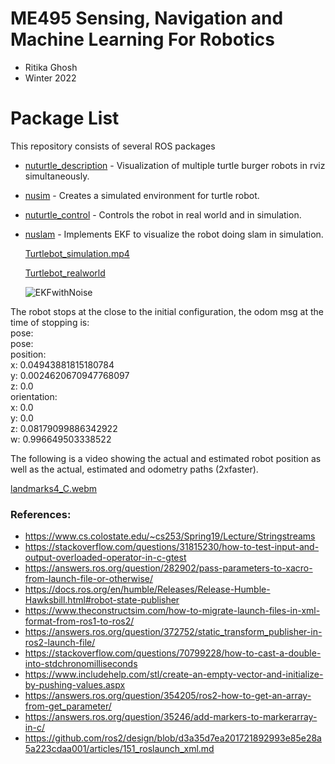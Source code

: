 # ME495 Sensing, Navigation and Machine Learning For Robotics
* Ritika Ghosh
* Winter 2022
# Package List
This repository consists of several ROS packages
- [nuturtle_description](https://github.com/ME495-Navigation/nuturtle-Ritika521/tree/main/nuturtle_description) - Visualization of multiple turtle burger robots in rviz simultaneously.
- [nusim](https://github.com/ME495-Navigation/nuturtle-Ritika521/tree/main/nusim) - Creates a simulated environment for turtle robot.
- [nuturtle_control](https://github.com/ME495-Navigation/nuturtle-Ritika521/tree/main/nuturtle_control) - Controls the robot in real world and in simulation.
- [nuslam](https://github.com/ME495-Navigation/nuturtle-Ritika521/tree/main/nuslam) - Implements EKF to visualize the robot doing slam in simulation.

    [Turtlebot_simulation.mp4](https://user-images.githubusercontent.com/60728026/217688212-0d05f264-89fa-48e9-8433-4c95c98bdbc9.mp4)

    [Turtlebot_realworld](https://user-images.githubusercontent.com/60728026/217689574-8d78a9b8-6175-47cf-8473-8954e2625b56.mp4)

	![EKFwithNoise](https://user-images.githubusercontent.com/60728026/224211956-4987d0ea-dc35-46b8-b597-9c5b150dbde8.png)

<p>The robot stops at the close to the initial configuration, the odom msg at the time of stopping is:<br>
pose:<br>
  pose:<br>
    position:<br>
  	x: 0.04943881815180784<br>
  	y: 0.0024620670947768097<br>
  	z: 0.0<br>
	orientation:<br>
  	x: 0.0<br>
  	y: 0.0<br>
  	z: 0.08179099886342922<br>
  	w: 0.996649503338522</p>

The following is a video showing the actual and estimated robot position as well as the actual, estimated and odometry paths (2xfaster).


[landmarks4_C.webm](https://user-images.githubusercontent.com/60728026/225818625-985cc2ba-d4b9-455a-84d0-9d6699ee95e3.webm)


### References:
- https://www.cs.colostate.edu/~cs253/Spring19/Lecture/Stringstreams
- https://stackoverflow.com/questions/31815230/how-to-test-input-and-output-overloaded-operator-in-c-gtest
- https://answers.ros.org/question/282902/pass-parameters-to-xacro-from-launch-file-or-otherwise/
- https://docs.ros.org/en/humble/Releases/Release-Humble-Hawksbill.html#robot-state-publisher
- https://www.theconstructsim.com/how-to-migrate-launch-files-in-xml-format-from-ros1-to-ros2/
- https://answers.ros.org/question/372752/static_transform_publisher-in-ros2-launch-file/
- https://stackoverflow.com/questions/70799228/how-to-cast-a-double-into-stdchronomilliseconds
- https://www.includehelp.com/stl/create-an-empty-vector-and-initialize-by-pushing-values.aspx
- https://answers.ros.org/question/354205/ros2-how-to-get-an-array-from-get_parameter/
- https://answers.ros.org/question/35246/add-markers-to-markerarray-in-c/
- https://github.com/ros2/design/blob/d3a35d7ea201721892993e85e28a5a223cdaa001/articles/151_roslaunch_xml.md 